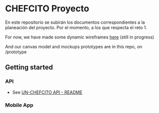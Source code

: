 # CHEFCITO Proyecto

En este repositorio se subirán los documentos correspondientes a la planeación del proyecto. Por el momento, a los que respecta el reto 1.

For now, we have made some dynamic wireframes [here](https://chefcito-personalized-daily.framer.ai/) (still in progress)

And our canvas model and mockups prototypes are in this repo, on /prototype


## Getting started

### API

* See [UN-CHEFCITO API - README](./chefcito-back/API_README.md)

### Mobile App
